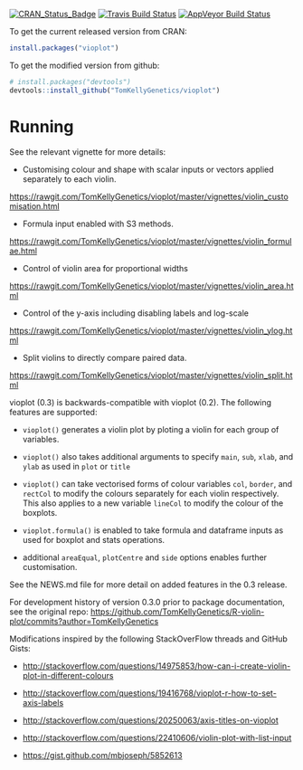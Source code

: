 [![CRAN_Status_Badge](http://www.r-pkg.org/badges/version/vioplot)](https://cran.r-project.org/package=vioplot)
[![Travis Build Status](https://travis-ci.org/TomKellyGenetics/vioplot.svg?branch=master)](https://travis-ci.org/TomKellyGenetics/vioplot)
[![AppVeyor Build Status](https://ci.appveyor.com/api/projects/status/github/TomKellyGenetics/vioplot?branch=master&svg=true)](https://ci.appveyor.com/project/TomKellyGenetics/vioplot)


To get the current released version from CRAN:

```R
install.packages("vioplot")
```

To get the modified version from github:

```R
# install.packages("devtools")
devtools::install_github("TomKellyGenetics/vioplot")
```

# Running

See the relevant vignette for more details:

* Customising colour and shape with scalar inputs or vectors applied separately to each violin.

https://rawgit.com/TomKellyGenetics/vioplot/master/vignettes/violin_customisation.html

* Formula input enabled with S3 methods.

https://rawgit.com/TomKellyGenetics/vioplot/master/vignettes/violin_formulae.html

* Control of violin area for proportional widths

https://rawgit.com/TomKellyGenetics/vioplot/master/vignettes/violin_area.html

* Control of the y-axis including disabling labels and log-scale

https://rawgit.com/TomKellyGenetics/vioplot/master/vignettes/violin_ylog.html

* Split violins to directly compare paired data.

https://rawgit.com/TomKellyGenetics/vioplot/master/vignettes/violin_split.html

vioplot (0.3)  is backwards-compatible with vioplot (0.2). The following features are supported:

* `vioplot()` generates a violin plot by ploting a violin for each group of variables.

* `vioplot()` also takes additional arguments to specify `main`, `sub`, `xlab`, and `ylab` as used in `plot` or `title`

* `vioplot()` can take vectorised forms of colour variables `col`, `border`, and `rectCol` to modify the colours separately for each violin respectively. This also applies to a new variable `lineCol` to modify the colour of the boxplots. 

* `vioplot.formula()` is enabled to take formula and dataframe inputs as used for boxplot and stats operations.

* additional `areaEqual`, `plotCentre` and `side` options enables further customisation. 

See the NEWS.md file for more detail on added features in the 0.3 release.

For development history of version 0.3.0 prior to package documentation, see the original repo: https://github.com/TomKellyGenetics/R-violin-plot/commits?author=TomKellyGenetics

Modifications inspired by the following StackOverFlow threads and GitHub Gists:

* http://stackoverflow.com/questions/14975853/how-can-i-create-violin-plot-in-different-colours

* http://stackoverflow.com/questions/19416768/vioplot-r-how-to-set-axis-labels

* http://stackoverflow.com/questions/20250063/axis-titles-on-vioplot

* http://stackoverflow.com/questions/22410606/violin-plot-with-list-input

* https://gist.github.com/mbjoseph/5852613
